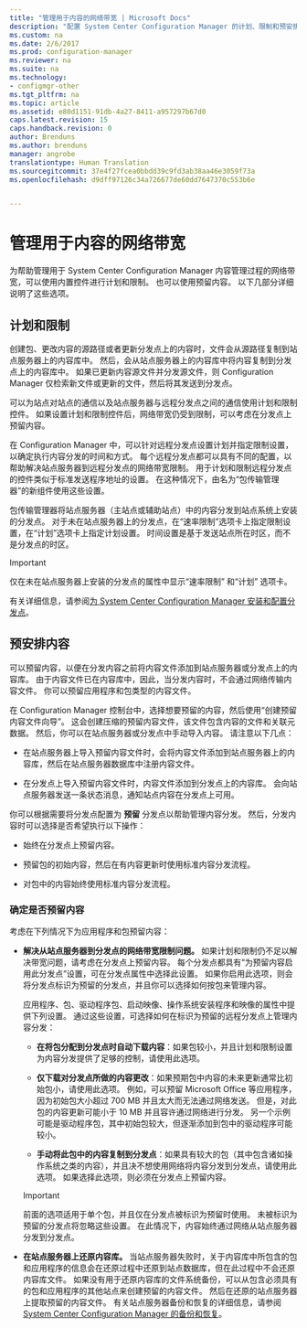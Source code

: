 ```yaml
---
title: "管理用于内容的网络带宽 | Microsoft Docs"
description: "配置 System Center Configuration Manager 的计划、限制和预安排内容。"
ms.custom: na
ms.date: 2/6/2017
ms.prod: configuration-manager
ms.reviewer: na
ms.suite: na
ms.technology:
- configmgr-other
ms.tgt_pltfrm: na
ms.topic: article
ms.assetid: e80d1151-91db-4a27-8411-a957297b67d0
caps.latest.revision: 15
caps.handback.revision: 0
author: Brenduns
ms.author: brenduns
manager: angrobe
translationtype: Human Translation
ms.sourcegitcommit: 37e4f27fcea0bbdd39c9fd3ab38aa46e3059f73a
ms.openlocfilehash: d9dff97126c34a726677de60dd7647370c553b6e


---
```


# <a name="manage-network-bandwidth-for-content"></a>管理用于内容的网络带宽
为帮助管理用于 System Center Configuration Manager 内容管理过程的网络带宽，可以使用内置控件进行计划和限制。 也可以使用预留内容。 以下几部分详细说明了这些选项。

##  <a name="a-namebkmkplanningforthrottlingascheduling-and-throttling"></a><a name="BKMK_PlanningForThrottling"></a>计划和限制  

 创建包、更改内容的源路径或者更新分发点上的内容时，文件会从源路径复制到站点服务器上的内容库中。 然后，会从站点服务器上的内容库中将内容复制到分发点上的内容库中。 如果已更新内容源文件并分发源文件，则 Configuration Manager 仅检索新文件或更新的文件，然后将其发送到分发点。

 可以为站点对站点的通信以及站点服务器与远程分发点之间的通信使用计划和限制控件。 如果设置计划和限制控件后，网络带宽仍受到限制，可以考虑在分发点上预留内容。  

 在 Configuration Manager 中，可以针对远程分发点设置计划并指定限制设置，以确定执行内容分发的时间和方式。 每个远程分发点都可以具有不同的配置，以帮助解决站点服务器到远程分发点的网络带宽限制。 用于计划和限制远程分发点的控件类似于标准发送程序地址的设置。 在这种情况下，由名为“包传输管理器”的新组件使用这些设置。

 包传输管理器将站点服务器（主站点或辅助站点）中的内容分发到站点系统上安装的分发点。 对于未在站点服务器上的分发点，在“速率限制”选项卡上指定限制设置，在“计划”选项卡上指定计划设置。 时间设置是基于发送站点所在时区，而不是分发点的时区。  

> [!IMPORTANT]  
>  仅在未在站点服务器上安装的分发点的属性中显示“速率限制”  和“计划”  选项卡。  

有关详细信息，请参阅[为 System Center Configuration Manager 安装和配置分发点](/sccm/core/servers/deploy/configure/install-and-configure-distribution-points)。  

##  <a name="a-namebkmkprestagingcontentaprestaged-content"></a><a name="BKMK_PrestagingContent"></a>预安排内容  
 可以预留内容，以便在分发内容之前将内容文件添加到站点服务器或分发点上的内容库。 由于内容文件已在内容库中，因此，当分发内容时，不会通过网络传输内容文件。 你可以预留应用程序和包类型的内容文件。  

在 Configuration Manager 控制台中，选择想要预留的内容，然后使用“创建预留内容文件向导”。 这会创建压缩的预留内容文件，该文件包含内容的文件和关联元数据。 然后，你可以在站点服务器或分发点中手动导入内容。 请注意以下几点：  

-   在站点服务器上导入预留内容文件时，会将内容文件添加到站点服务器上的内容库，然后在站点服务器数据库中注册内容文件。  

-   在分发点上导入预留内容文件时，内容文件添加到分发点上的内容库。 会向站点服务器发送一条状态消息，通知站点内容在分发点上可用。  

你可以根据需要将分发点配置为 **预留** 分发点以帮助管理内容分发。 然后，分发内容时可以选择是否希望执行以下操作：  

-   始终在分发点上预留内容。  

-   预留包的初始内容，然后在有内容更新时使用标准内容分发流程。  

-   对包中的内容始终使用标准内容分发流程。  

###  <a name="a-namebkmkdeterminetoprestagecontentadetermine-whether-to-prestage-content"></a><a name="BKMK_DetermineToPrestageContent"></a>确定是否预留内容  
 考虑在下列情况下为应用程序和包预留内容：  

-   **解决从站点服务器到分发点的网络带宽限制问题。** 如果计划和限制仍不足以解决带宽问题，请考虑在分发点上预留内容。 每个分发点都具有“为预留内容启用此分发点”设置，可在分发点属性中选择此设置。 如果你启用此选项，则会将分发点标识为预留的分发点，并且你可以选择如何按包来管理内容。  

    应用程序、包、驱动程序包、启动映像、操作系统安装程序和映像的属性中提供下列设置。 通过这些设置，可选择如何在标识为预留的远程分发点上管理内容分发：  

    -   **在将包分配到分发点时自动下载内容**：如果包较小，并且计划和限制设置为内容分发提供了足够的控制，请使用此选项。  

    -   **仅下载对分发点所做的内容更改**：如果预期包中内容的未来更新通常比初始包小，请使用此选项。 例如，可以预留 Microsoft Office 等应用程序，因为初始包大小超过 700 MB 并且太大而无法通过网络发送。 但是，对此包的内容更新可能小于 10 MB 并且容许通过网络进行分发。 另一个示例可能是驱动程序包，其中初始包较大，但逐渐添加到包中的驱动程序可能较小。  

    -   **手动将此包中的内容复制到分发点**：如果具有较大的包（其中包含诸如操作系统之类的内容），并且决不想使用网络将内容分发到分发点，请使用此选项。 如果选择此选项，则必须在分发点上预留内容。  

    > [!IMPORTANT]  
    >  前面的选项适用于单个包，并且仅在分发点被标识为预留时使用。 未被标识为预留的分发点将忽略这些设置。 在此情况下，内容始终通过网络从站点服务器分发到分发点。  

-   **在站点服务器上还原内容库。** 当站点服务器失败时，关于内容库中所包含的包和应用程序的信息会在还原过程中还原到站点数据库，但在此过程中不会还原内容库文件。 如果没有用于还原内容库的文件系统备份，可以从包含必须具有的包和应用程序的其他站点来创建预留的内容文件。 然后在还原的站点服务器上提取预留的内容文件。 有关站点服务器备份和恢复的详细信息，请参阅 [System Center Configuration Manager 的备份和恢复](/sccm/protect/understand/backup-and-recovery)。  



<!--HONumber=Feb17_HO1-->


